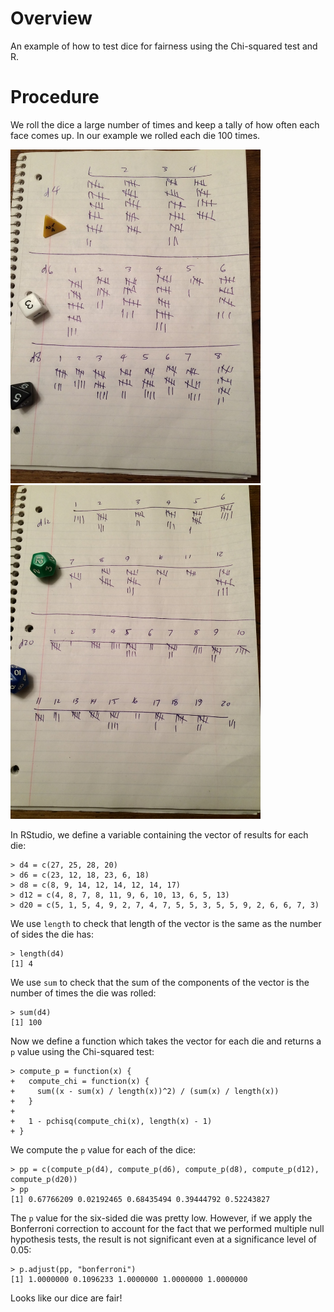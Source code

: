 # Overview

An example of how to test dice for fairness using the Chi-squared test and R.

# Procedure

We roll the dice a large number of times and keep a tally of how often
each face comes up.  In our example we rolled each die 100 times.

<img width="400px" src="https://raw.githubusercontent.com/weatherspud/are-dice-fair/master/die_results.jpg">&nbsp;<img width="400px" src="https://raw.githubusercontent.com/weatherspud/are-dice-fair/master/die_results2.jpg">

In RStudio, we define a variable containing the vector of
results for each die:

    > d4 = c(27, 25, 28, 20)
    > d6 = c(23, 12, 18, 23, 6, 18)
    > d8 = c(8, 9, 14, 12, 14, 12, 14, 17)
    > d12 = c(4, 8, 7, 8, 11, 9, 6, 10, 13, 6, 5, 13)
    > d20 = c(5, 1, 5, 4, 9, 2, 7, 4, 7, 5, 5, 3, 5, 5, 9, 2, 6, 6, 7, 3)
    
We use `length` to check that length of the vector is the same as the
number of sides the die has:

    > length(d4)
    [1] 4
    
    
We use `sum` to check that the sum of the components of the vector
is the number of times the die was rolled:
    
    > sum(d4)
    [1] 100
    
Now we define a function which takes the vector for each die and
returns a `p` value using the Chi-squared test:
    
    > compute_p = function(x) {
    +   compute_chi = function(x) {
    +     sum((x - sum(x) / length(x))^2) / (sum(x) / length(x))
    +   }
    +  
    +   1 - pchisq(compute_chi(x), length(x) - 1)
    + }

We compute the `p` value for each of the dice:

    > pp = c(compute_p(d4), compute_p(d6), compute_p(d8), compute_p(d12), compute_p(d20))
    > pp
    [1] 0.67766209 0.02192465 0.68435494 0.39444792 0.52243827

The `p` value for the six-sided die was pretty low.  However, if we
apply the Bonferroni correction to account for the fact that we
performed multiple null hypothesis tests, the result is not
significant even at a significance level of 0.05:
    
    > p.adjust(pp, "bonferroni")
    [1] 1.0000000 0.1096233 1.0000000 1.0000000 1.0000000

Looks like our dice are fair!
